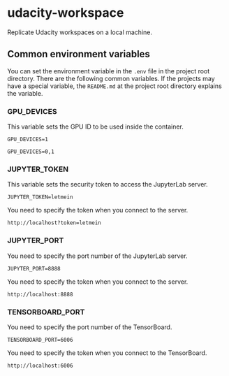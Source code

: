 # udacity-workspace
Replicate Udacity workspaces on a local machine.

## Common environment variables
You can set the environment variable in the `.env` file in the project root directory. There are the following common variables. If the projects may have a special variable, the `README.md` at the project root directory explains the variable.

### GPU_DEVICES
This variable sets the GPU ID to be used inside the container.
```
GPU_DEVICES=1
```
```
GPU_DEVICES=0,1
```

### JUPYTER_TOKEN
This variable sets the security token to access the JupyterLab server.
```
JUPYTER_TOKEN=letmein
```
You need to specify the token when you connect to the server.
```
http://localhost?token=letmein
```

### JUPYTER_PORT
You need to specify the port number of the JupyterLab server.
```
JUPYTER_PORT=8888
```
You need to specify the token when you connect to the server.
```
http://localhost:8888
```

### TENSORBOARD_PORT
You need to specify the port number of the TensorBoard.
```
TENSORBOARD_PORT=6006
```
You need to specify the token when you connect to the TensorBoard.
```
http://localhost:6006
```
